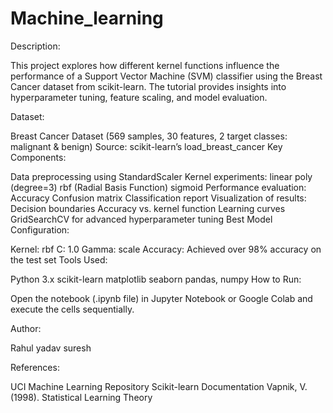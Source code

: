 # Machine_learning
Description:

This project explores how different kernel functions influence the performance of a Support Vector Machine (SVM) classifier using the Breast Cancer dataset from scikit-learn. The tutorial provides insights into hyperparameter tuning, feature scaling, and model evaluation.

Dataset:

Breast Cancer Dataset (569 samples, 30 features, 2 target classes: malignant & benign)
Source: scikit-learn’s load_breast_cancer
Key Components:

Data preprocessing using StandardScaler
Kernel experiments:
linear
poly (degree=3)
rbf (Radial Basis Function)
sigmoid
Performance evaluation:
Accuracy
Confusion matrix
Classification report
Visualization of results:
Decision boundaries
Accuracy vs. kernel function
Learning curves
GridSearchCV for advanced hyperparameter tuning
Best Model Configuration:

Kernel: rbf
C: 1.0
Gamma: scale
Accuracy: Achieved over 98% accuracy on the test set
Tools Used:

Python 3.x
scikit-learn
matplotlib
seaborn
pandas, numpy
How to Run:

Open the notebook (.ipynb file) in Jupyter Notebook or Google Colab and execute the cells sequentially.

Author:

Rahul yadav suresh

References:

UCI Machine Learning Repository
Scikit-learn Documentation
Vapnik, V. (1998). Statistical Learning Theory
